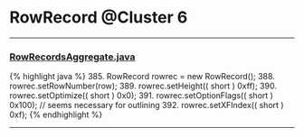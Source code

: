 # RowRecord @Cluster 6

***

### [RowRecordsAggregate.java](https://searchcode.com/codesearch/view/15642594/)
{% highlight java %}
385. RowRecord rowrec = new RowRecord();
388. rowrec.setRowNumber(row);
389. rowrec.setHeight(( short ) 0xff);
390. rowrec.setOptimize(( short ) 0x0);
391. rowrec.setOptionFlags(( short ) 0x100);  // seems necessary for outlining
392. rowrec.setXFIndex(( short ) 0xf);
{% endhighlight %}

***

